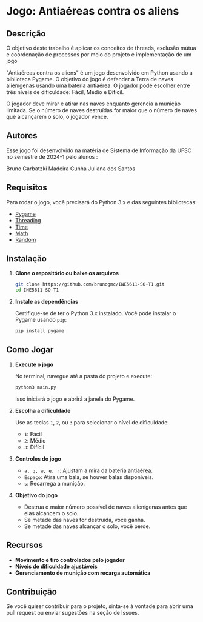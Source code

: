 
# Jogo: Antiaéreas contra os aliens

## Descrição

O objetivo deste trabalho é aplicar os conceitos de threads, exclusão mútua e coordenação de processos por meio do projeto e implementação de um jogo

"Antiaéreas contra os aliens" é um jogo desenvolvido em Python usando a biblioteca Pygame. O objetivo do jogo é defender a Terra de naves alienígenas usando uma bateria antiaérea. O jogador pode escolher entre três níveis de dificuldade: Fácil, Médio e Difícil. 

O jogador deve mirar e atirar nas naves enquanto gerencia a munição limitada. Se o número de naves destruídas for maior que o número de naves que alcançarem o solo, o jogador vence.

## Autores 

Esse jogo foi desenvolvido na matéria de Sistema de Informação da UFSC no semestre de 2024-1 pelo alunos :

Bruno Garbatzki Madeira Cunha
Juliana dos Santos 

## Requisitos

Para rodar o jogo, você precisará do Python 3.x e das seguintes bibliotecas:

- [Pygame](https://www.pygame.org/)
- [Threading](https://docs.python.org/3/library/threading.html)
- [Time](https://docs.python.org/3/library/time.html)
- [Math](https://docs.python.org/3/library/math.html)
- [Random](https://docs.python.org/3/library/random.html)

## Instalação

1. **Clone o repositório ou baixe os arquivos**

   ```bash
   git clone https://github.com/brunogmc/INE5611-SO-T1.git
   cd INE5611-SO-T1
   ```

2. **Instale as dependências**

   Certifique-se de ter o Python 3.x instalado. Você pode instalar o Pygame usando `pip`:

   ```bash
   pip install pygame
   ```

## Como Jogar

1. **Execute o jogo**

   No terminal, navegue até a pasta do projeto e execute:

   ```bash
   python3 main.py
   ```   

   Isso iniciará o jogo e abrirá a janela do Pygame.

2. **Escolha a dificuldade**

   Use as teclas `1`, `2`, ou `3` para selecionar o nível de dificuldade:
   - `1`: Fácil
   - `2`: Médio
   - `3`: Difícil

3. **Controles do jogo**

   - `a, q, w, e, r`: Ajustam a mira da bateria antiaérea.
   - `Espaço`: Atira uma bala, se houver balas disponíveis.
   - `s`: Recarrega a munição.

4. **Objetivo do jogo**

   - Destrua o maior número possível de naves alienígenas antes que elas alcancem o solo.
   - Se metade das naves for destruída, você ganha.
   - Se metade das naves alcançar o solo, você perde.

## Recursos

- **Movimento e tiro controlados pelo jogador**
- **Níveis de dificuldade ajustáveis**
- **Gerenciamento de munição com recarga automática**

## Contribuição

Se você quiser contribuir para o projeto, sinta-se à vontade para abrir uma pull request ou enviar sugestões na seção de Issues.

